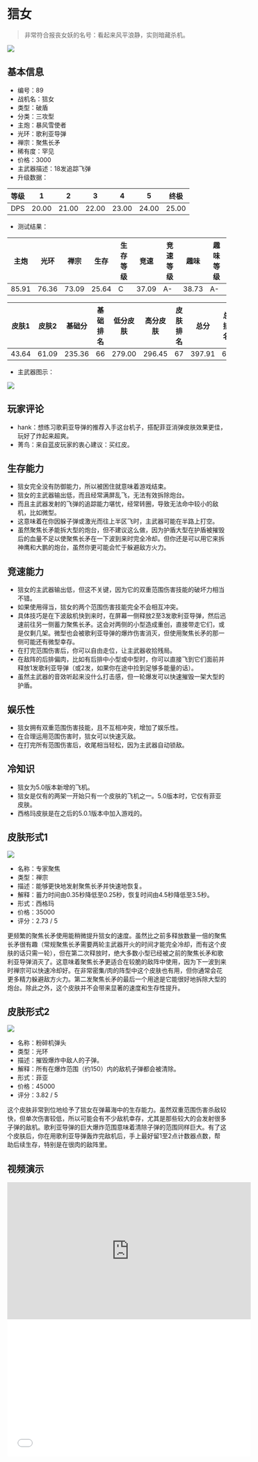 # 狺女

> 非常符合报丧女妖的名号：看起来风平浪静，实则暗藏杀机。

<img src="/ships/ship_89.png" style={{zoom:1}}/>

## 基本信息

- 编号：89
- 战机名：狺女
- 类型：破盾
- 分类：三攻型
- 主炮：暴风雪使者
- 光环：歌利亚导弹
- 禅宗：聚焦长矛
- 稀有度：罕见
- 价格：3000
- 主武器描述：18发追踪飞弹
- 升级数据：

| 等级 | 1 | 2 | 3 | 4 | 5 | 终极 |
|--|--|--|--|--|--|--|
| DPS | 20.00 | 21.00 | 22.00 | 23.00 | 24.00 | 25.00 |

- 测试结果：

| 主炮 | 光环 | 禅宗 | 生存 | 生存等级 | 竞速 | 竞速等级 | 趣味 | 趣味等级 |
|--|--|--|--|--|--|--|--|--|
| 85.91 | 76.36 | 73.09 | 25.64 | C | 37.09 | A- | 38.73 | A- |

| 皮肤1 | 皮肤2 | 基础分 | 基础排名 | 低分皮肤 | 高分皮肤 | 皮肤排名 | 总分 | 总排名 |
|--|--|--|--|--|--|--|--|--|
| 43.64 | 61.09 | 235.36 | 66 | 279.00 | 296.45 | 67 | 397.91 | 60 |

- 主武器图示：

<img src="/illustration/main_89.gif" style={{zoom:1}}/>

## 玩家评论

- hank：想练习歌莉亚导弹的推荐入手这台机子，搭配菲亚消弹皮肤效果更佳，玩好了炸起来超爽。
- 菁鸟：来自蓝皮玩家的衷心建议：买红皮。

## 生存能力

- 狺女完全没有防御能力，所以被困住就意味着游戏结束。
- 狺女的主武器输出低，而且经常满屏乱飞，无法有效拆除炮台。
- 而且主武器发射的飞弹的追踪能力堪忧，经常转圈，导致无法命中较小的敌机，比如微型。
- 这意味着在你因躲子弹或激光而往上半区飞时，主武器可能在半路上打空。
- 虽然聚焦长矛能拆大型的炮台，但不建议这么做，因为护盾大型在护盾被摧毁后的血量不足以使聚焦长矛在一下波到来时完全冷却。但你还是可以用它来拆神鹰和大鹏的炮台，虽然你更可能会忙于躲避敌方火力。

## 竞速能力

- 狺女的主武器输出低，但这不关键，因为它的双重范围伤害技能的破坏力相当不错。
- 如果使用得当，狺女的两个范围伤害技能完全不会相互冲突。
- 具体技巧是在下波敌机快到来时，在屏幕一侧释放2至3发歌利亚导弹，然后迅速前往另一侧蓄力聚焦长矛。这会对两侧的小型造成重创，直接带走它们，或是仅剩几架。微型也会被歌利亚导弹的爆炸伤害消灭，但使用聚焦长矛的那一侧可能还有微型幸存。
- 在打完范围伤害后，你可以自由走位，让主武器收拾残局。
- 在敌阵的后排偏肉，比如有后排中小型或中型时，你可以直接飞到它们面前并释放1发歌利亚导弹（或2发，如果你在途中捡到足够多能量的话）。
- 虽然主武器的音效听起来没什么打击感，但一轮爆发可以快速摧毁一架大型的护盾。

## 娱乐性

- 狺女拥有双重范围伤害技能，且不互相冲突，增加了娱乐性。
- 在合理运用范围伤害时，狺女可以快速灭敌。
- 在打完所有范围伤害后，收尾相当轻松，因为主武器自动锁敌。

## 冷知识

- 狺女为5.0版本新增的飞机。
- 狺女是仅有的两架一开始只有一个皮肤的飞机之一。5.0版本时，它仅有菲亚皮肤。
- 西格玛皮肤是在之后的5.0.1版本中加入游戏的。

## 皮肤形式1

<img src="/ships/ship_89_apex_1.png" style={{zoom:1}}/>

- 名称：专家聚焦
- 类型：禅宗
- 描述：能够更快地发射聚焦长矛并快速地恢复。
- 解释：蓄力时间由0.35秒降低至0.25秒，恢复时间由4.5秒降低至3.5秒。
- 形式：西格玛
- 价格：35000
- 评分：2.73 / 5

更频繁的聚焦长矛使用能稍微提升狺女的速度。虽然比之前多释放数量一倍的聚焦长矛很有趣（常规聚焦长矛需要两轮主武器开火的时间才能完全冷却，而有这个皮肤的话只需一轮），但在第二次释放时，绝大多数小型已经被之前的聚焦长矛和歌利亚导弹消灭了。这意味着聚焦长矛更适合在较脆的敌阵中使用，因为下一波到来时禅宗可以快速冷却好。在非常密集/肉的阵型中这个皮肤也有用，但你通常会花更多精力躲避敌方火力。第二发聚焦长矛的最后一个用途是它能很好地拆除大型的炮台。除此之外，这个皮肤并不会带来显著的速度和生存性提升。

## 皮肤形式2

<img src="/ships/ship_89_apex_2.png" style={{zoom:1}}/>

- 名称：粉碎机弹头
- 类型：光环
- 描述：摧毁爆炸中敌人的子弹。
- 解释：所有在爆炸范围（约150）内的敌机子弹都会被清除。
- 形式：菲亚
- 价格：45000
- 评分：3.82 / 5

这个皮肤非常到位地给予了狺女在弹幕海中的生存能力。虽然双重范围伤害杀敌较快，但单次伤害较低，所以可能会有不少敌机幸存，尤其是那些较大的会发射很多子弹的敌机。歌利亚导弹的巨大爆炸范围意味着清除子弹的范围同样巨大。有了这个皮肤后，你在用歌利亚导弹轰炸完敌机后，手上最好留1至2点计数器点数，帮助后续生存，特别是在很肉的敌阵里。

## 视频演示

<iframe width="560" height="315" src="https://www.youtube.com/embed/AM1OodHCyv0?si=4G3Czh3aLvL5gEnQ" title="YouTube video player" frameborder="0" allow="accelerometer; autoplay; clipboard-write; encrypted-media; gyroscope; picture-in-picture; web-share" referrerpolicy="strict-origin-when-cross-origin" allowfullscreen></iframe>

<br/>

<iframe width="560" height="315" src="//player.bilibili.com/player.html?aid=827345932&bvid=BV1Sg4y1N7N2&cid=1164147601&p=1&autoplay=false" scrolling="no" border="0" frameborder="no" allow="accelerometer; autoplay; clipboard-write; encrypted-media; gyroscope; picture-in-picture; web-share" framespacing="0" allowfullscreen="true"> </iframe>
